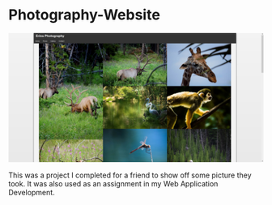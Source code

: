 # Photography-Website

![alt text](screenshot.jpg "A screenshot of the websites gallery page of animals")

This was a project I completed for a friend to show off some picture they took. It was also used as an assignment in my Web Application Development. 
